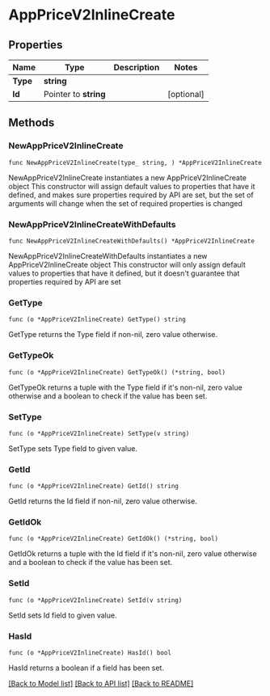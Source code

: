 # AppPriceV2InlineCreate

## Properties

Name | Type | Description | Notes
------------ | ------------- | ------------- | -------------
**Type** | **string** |  | 
**Id** | Pointer to **string** |  | [optional] 

## Methods

### NewAppPriceV2InlineCreate

`func NewAppPriceV2InlineCreate(type_ string, ) *AppPriceV2InlineCreate`

NewAppPriceV2InlineCreate instantiates a new AppPriceV2InlineCreate object
This constructor will assign default values to properties that have it defined,
and makes sure properties required by API are set, but the set of arguments
will change when the set of required properties is changed

### NewAppPriceV2InlineCreateWithDefaults

`func NewAppPriceV2InlineCreateWithDefaults() *AppPriceV2InlineCreate`

NewAppPriceV2InlineCreateWithDefaults instantiates a new AppPriceV2InlineCreate object
This constructor will only assign default values to properties that have it defined,
but it doesn't guarantee that properties required by API are set

### GetType

`func (o *AppPriceV2InlineCreate) GetType() string`

GetType returns the Type field if non-nil, zero value otherwise.

### GetTypeOk

`func (o *AppPriceV2InlineCreate) GetTypeOk() (*string, bool)`

GetTypeOk returns a tuple with the Type field if it's non-nil, zero value otherwise
and a boolean to check if the value has been set.

### SetType

`func (o *AppPriceV2InlineCreate) SetType(v string)`

SetType sets Type field to given value.


### GetId

`func (o *AppPriceV2InlineCreate) GetId() string`

GetId returns the Id field if non-nil, zero value otherwise.

### GetIdOk

`func (o *AppPriceV2InlineCreate) GetIdOk() (*string, bool)`

GetIdOk returns a tuple with the Id field if it's non-nil, zero value otherwise
and a boolean to check if the value has been set.

### SetId

`func (o *AppPriceV2InlineCreate) SetId(v string)`

SetId sets Id field to given value.

### HasId

`func (o *AppPriceV2InlineCreate) HasId() bool`

HasId returns a boolean if a field has been set.


[[Back to Model list]](../README.md#documentation-for-models) [[Back to API list]](../README.md#documentation-for-api-endpoints) [[Back to README]](../README.md)


